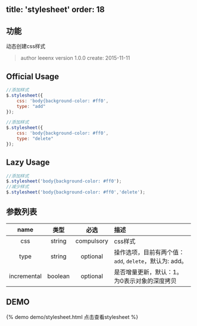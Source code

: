 title: 'stylesheet'
order: 18
---

## 功能

动态创建css样式

> author leeenx
> version 1.0.0
> create: 2015-11-11

## Official Usage

```javascript
//添加样式
$.stylesheet({
    css: 'body{background-color: #ff0',
    type: "add"
});

//添加样式
$.stylesheet({
    css: 'body{background-color: #ff0',
    type: "delete"
});
```
## Lazy Usage

```javascript
//添加样式
$.stylesheet('body{background-color: #ff0');
//减少样式
$.stylesheet('body{background-color: #ff0','delete');
```

## 参数列表

| name | 类型 | 必选 | 描述 |
| :----: | :----: | :----: | :---- |
| css | string | compulsory | css样式 |
| type | string | optional | 操作选项，目前有两个值：`add`, `delete`，默认为: add。 |
| incremental | boolean | optional | 是否增量更新，默认：1。为0表示对象的深度拷贝 |


## DEMO

{% demo demo/stylesheet.html 点击查看stylesheet %}
